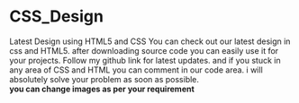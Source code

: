 # CSS_Design
Latest Design using HTML5 and CSS
You can check out our latest design in css and HTML5. after downloading source code you can easily use it for your projects.
Follow my github link for latest updates. and if you stuck in any area of CSS and HTML you can comment in our code area. i will absolutely solve your problem as soon as possible.
<br><b>you can change images as per your requirement</b>
